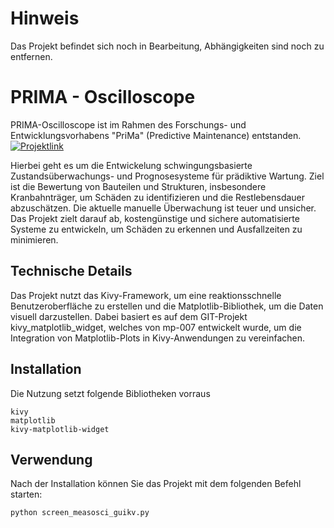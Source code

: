 # Hinweis
Das Projekt befindet sich noch in Bearbeitung, Abhängigkeiten sind noch zu entfernen.

# PRIMA - Oscilloscope 
PRIMA-Oscilloscope ist im Rahmen des Forschungs- und Entwicklungsvorhabens "PriMa" (Predictive Maintenance) entstanden.
[![Projektlink](https://www.prodat.de/images/logos/logo_unternehmen_revier.gif)](https://www.lkspn.de/wirtschaft/unternehmen_revier.html)

Hierbei geht es um die Entwickelung schwingungsbasierte Zustandsüberwachungs- und Prognosesysteme für prädiktive Wartung. 
Ziel ist die Bewertung von Bauteilen und Strukturen, insbesondere Kranbahnträger, um Schäden zu identifizieren und die Restlebensdauer abzuschätzen. 
Die aktuelle manuelle Überwachung ist teuer und unsicher. Das Projekt zielt darauf ab, kostengünstige und sichere automatisierte Systeme zu entwickeln, um Schäden zu erkennen und Ausfallzeiten zu minimieren.


## Technische Details
Das Projekt nutzt das Kivy-Framework, um eine reaktionsschnelle Benutzeroberfläche zu erstellen und die Matplotlib-Bibliothek, 
um die Daten visuell darzustellen. Dabei basiert es auf dem GIT-Projekt kivy_matplotlib_widget, welches von mp-007 entwickelt wurde, um die Integration von Matplotlib-Plots in Kivy-Anwendungen zu vereinfachen.


## Installation
Die Nutzung setzt folgende Bibliotheken vorraus

```
kivy
matplotlib
kivy-matplotlib-widget
```

## Verwendung
Nach der Installation können Sie das Projekt mit dem folgenden Befehl starten:

```
python screen_measosci_guikv.py
```
